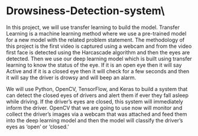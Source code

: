 # Drowsiness-Detection-system\
In this project, we will use transfer learning to build the model. Transfer Learning is a machine learning method where we use a pre-trained model for a new model with the related problem statement.
The methodology of this project is the first video is captured using a webcam and from the video first face is detected using the Harcascade algorithm and then the eyes are detected. Then we use our deep learning model which is built using transfer learning to know the status of the eye. If it is an open eye then it will say Active and if it is a closed eye then it will check for a few seconds and then it will say the driver is drowsy and will beep an alarm.

We will use Python, OpenCV, TensorFlow, and Keras to build a system that can detect the closed eyes of drivers and alert them if ever they fall asleep while driving. If the driver’s eyes are closed, this system will immediately inform the driver. OpenCV that we are going to use now will monitor and collect the driver’s images via a webcam that was attached and feed them into the deep learning model and then the model will classify the driver’s eyes as ‘open’ or ‘closed.’

